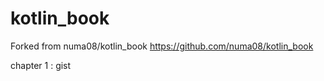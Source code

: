 # kotlin_book

Forked from numa08/kotlin_book https://github.com/numa08/kotlin_book

chapter 1 : gist
<script src="https://gist.github.com/Pooh3Mobi/a9fa9b35930c5cc9d7192ded6a0d843f.js"></script>
